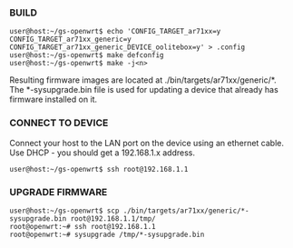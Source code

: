 ### BUILD
```
user@host:~/gs-openwrt$ echo 'CONFIG_TARGET_ar71xx=y
CONFIG_TARGET_ar71xx_generic=y
CONFIG_TARGET_ar71xx_generic_DEVICE_oolitebox=y' > .config
user@host:~/gs-openwrt$ make defconfig
user@host:~/gs-openwrt$ make -j<n>
```
Resulting firmware images are located at ./bin/targets/ar71xx/generic/*.  
The *-sysupgrade.bin file is used for updating a device that already has firmware installed on it.


### CONNECT TO DEVICE
Connect your host to the LAN port on the device using an ethernet cable.  Use DHCP - you should get a 192.168.1.x address.
```
user@host:~/gs-openwrt$ ssh root@192.168.1.1
```

### UPGRADE FIRMWARE
```
user@host:~/gs-openwrt$ scp ./bin/targets/ar71xx/generic/*-sysupgrade.bin root@192.168.1.1/tmp/
root@openwrt:~# ssh root@192.168.1.1
root@openwrt:~# sysupgrade /tmp/*-sysupgrade.bin
```
